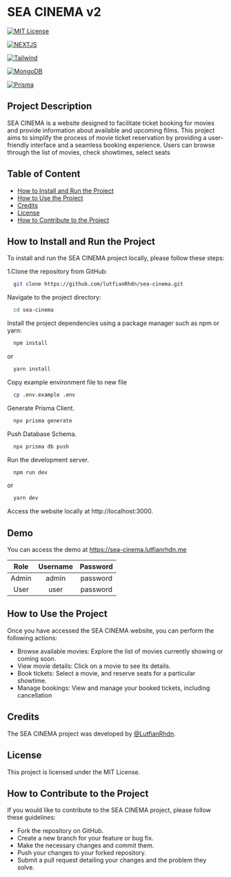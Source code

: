 
# SEA CINEMA v2

[![MIT License](https://img.shields.io/badge/License-MIT-blue.svg)](https://choosealicense.com/licenses/mit/)

[![NEXTJS](https://img.shields.io/badge/Next.js-13-green.svg)](https://nextjs.org/)

[![Tailwind](https://img.shields.io/badge/Tailwind-lastest-green.svg)](https://tailwindcss.com/)

[![MongoDB](https://img.shields.io/badge/MongoDB-lastest-green.svg)](https://www.mongodb.com/)

[![Prisma](https://img.shields.io/badge/Prisma-lastest-green.svg)](https://www.prisma.io/)

## Project Description
SEA CINEMA is a website designed to facilitate ticket booking for movies and provide information about available and upcoming films. This project aims to simplify the process of movie ticket reservation by providing a user-friendly interface and a seamless booking experience. Users can browse through the list of movies, check showtimes, select seats
## Table of Content

 - [How to Install and Run the Project](#How-to-Install-and-Run-the-Project)
 - [How to Use the Project](#How-to-Use-the-Project)
 - [Credits](#Credits)
 - [License](#license)
 - [How to Contribute to the Project](#How-to-Contribute-to-the-Project)

## How to Install and Run the Project
To install and run the SEA CINEMA project locally, please follow these steps:

 1.Clone the repository from GitHub:    
```bash
  git clone https://github.com/lutfianRhdn/sea-cinema.git
```

Navigate to the project directory:
```bash
  cd sea-cinema
```
Install the project dependencies using a package manager such as npm or yarn:
```bash
  npm install
```
or
```bash
  yarn install
```
Copy example environment file to new file
```bash
  cp .env.example .env
```

Generate Prisma Client.
```bash
  npx prisma generate
```

Push Database Schema.
```bash
  npx prisma db push
```

Run the development server.
```bash
  npm run dev
```
or
```bash
  yarn dev
```
Access the website locally at http://localhost:3000.


## Demo
You can access the demo at https://sea-cinema.lutfianrhdn.me

| **Role** | **Username**| **Password** |
| :---: | :-----------: | :----------------------: |
| Admin| admin | password |
| User | user  | password |


## How to Use the Project

Once you have accessed the SEA CINEMA website, you can perform the following actions:
- Browse available movies: Explore the list of movies currently showing or coming soon.
- View movie details: Click on a movie to see its details.
- Book tickets: Select a movie, and reserve seats for a particular showtime.
- Manage bookings: View and manage your booked tickets, including cancellation 
## Credits


The SEA CINEMA project was developed by  [@LutfianRhdn](https://www.github.com/LutfianRhdn).
## License

This project is licensed under the MIT License.

## How to Contribute to the Project

If you would like to contribute to the SEA CINEMA project, please follow these guidelines:

- Fork the repository on GitHub.
- Create a new branch for your feature or bug fix.
- Make the necessary changes and commit them.
- Push your changes to your forked repository.
- Submit a pull request detailing your changes and the problem they solve.
